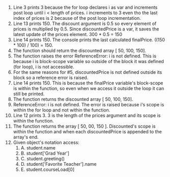 1. Line 3 prints 3 because the for loop declares i as var and increments post loop until i < length of prices. i increments to 3 even tho the last index of prices is 2 because of the post loop incrementation.
2. Line 13 prints 150. The discount argument is 0.5 so every element of prices is multiplied by 0.5. Since discountedPrice is a var, it saves the latest update of the prices element. 300 * 0.5 = 150
3. Line 14 prints 150. The console prints the last calculated finalPrice. ((150 * 100) / 100) = 150.
4. The function should return the discounted array [ 50, 100, 150].
5. The function raises the error ReferenceError: i is not defined. This is because i is block-scope variable so outside of the block it was defined (for loop), i is not accessible.
6. For the same reasons for #5, discountedPrice is not defined outside its block so a reference error is raised.
7. Line 14 prints 150. This is because the finalPrice variable's block-scope is within the function, so even when we access it outside the loop it can still be printed.
8. The function returns the discounted array [ 50, 100, 150].
9. ReferenceError: i is not defined. The error is raised because i's scope is within the for loop and not within the function.
10. Line 12 prints 3. 3 is the length of the prices argument and its scope is within the function.
11. The function returns the array [ 50, 00, 150 ]. Discounted's scope is within the function and when each discountedPrice is appended to the array's end.
12. Given object's notation access:
    1.  A. student.name
    2.  B. student['Grad Year']
    3.  C. student.greeting()
    4.  D. student['Favorite Teacher'].name
    5.  E. student.courseLoad[0] 